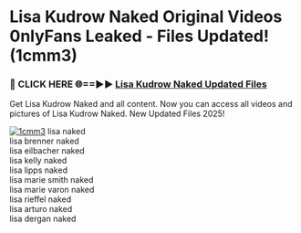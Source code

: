 # Lisa Kudrow Naked Original Videos 0nlyFans Leaked - Files Updated! (1cmm3)

<h3>🔴 CLICK HERE 🌐==►► <a href="https://tinyurl.com/yckcrads" rel="nofollow">Lisa Kudrow Naked Updated Files</a></h3>

Get Lisa Kudrow Naked and all content. Now you can access all videos and pictures of Lisa Kudrow Naked. New Updated Files 2025!

[![1cmm3](https://i.imgur.com/hpKpOFt.gif)](https://tinyurl.com/yckcrads)
lisa naked<br>
lisa brenner naked<br>
lisa eilbacher naked<br>
lisa kelly naked<br>
lisa lipps naked<br>
lisa marie smith naked<br>
lisa marie varon naked<br>
lisa rieffel naked<br>
lisa arturo naked<br>
lisa dergan naked